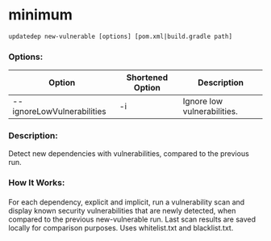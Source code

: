 # minimum

```
updatedep new-vulnerable [options] [pom.xml|build.gradle path]
```

###
### Options:

 | Option                                                            | Shortened Option                                        | Description                              |
 |-------------------------------------------------------------------|---------------------------------------------------------|------------------------------------------|
 | --ignoreLowVulnerabilities                                        | -i                                                      | Ignore low vulnerabilities.              |

####
### Description:
Detect new dependencies with vulnerabilities, compared to the previous run.
### How It Works:
####
For each dependency, explicit and implicit, run a vulnerability scan and display known security vulnerabilities that are newly detected, when compared to the previous new-vulnerable run. Last scan results are saved locally for comparison purposes. Uses whitelist.txt and blacklist.txt.
